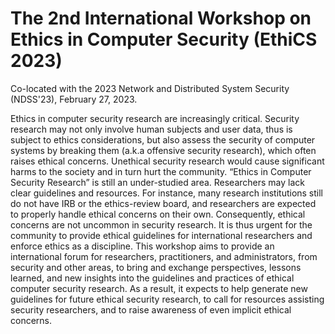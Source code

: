 # The 2nd International Workshop on Ethics in Computer Security (EthiCS 2023)


Co-located with the 2023 Network and Distributed System Security (NDSS'23), February 27, 2023.

Ethics in computer security research are increasingly critical. Security research may not only involve human subjects and user data, thus is subject to ethics considerations, but also assess the security of computer systems by breaking them (a.k.a offensive security research), which often raises ethical concerns. Unethical security research would cause significant harms to the society and in turn hurt the community. “Ethics in Computer Security Research” is still an under-studied area. Researchers may lack clear guidelines and resources. For instance, many research institutions still do not have IRB or the ethics-review board, and researchers are expected to properly handle ethical concerns on their own. Consequently, ethical concerns are not uncommon in security research. It is thus urgent for the community to provide ethical guidelines for international researchers and enforce ethics as a discipline. This workshop aims to provide an international forum for researchers, practitioners, and administrators, from security and other areas, to bring and exchange perspectives, lessons learned, and new insights into the guidelines and practices of ethical computer security research. As a result, it expects to help generate new guidelines for future ethical security research, to call for resources assisting security researchers, and to raise awareness of even implicit ethical concerns.
